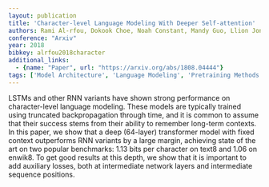 ```yaml
---
layout: publication
title: 'Character-level Language Modeling With Deeper Self-attention'
authors: Rami Al-rfou, Dokook Choe, Noah Constant, Mandy Guo, Llion Jones
conference: "Arxiv"
year: 2018
bibkey: alrfou2018character
additional_links:
  - {name: "Paper", url: "https://arxiv.org/abs/1808.04444"}
tags: ['Model Architecture', 'Language Modeling', 'Pretraining Methods', 'Transformer', 'Attention Mechanism']
---
```

LSTMs and other RNN variants have shown strong performance on character-level
language modeling. These models are typically trained using truncated
backpropagation through time, and it is common to assume that their success
stems from their ability to remember long-term contexts. In this paper, we show
that a deep (64-layer) transformer model with fixed context outperforms RNN
variants by a large margin, achieving state of the art on two popular
benchmarks: 1.13 bits per character on text8 and 1.06 on enwik8. To get good
results at this depth, we show that it is important to add auxiliary losses,
both at intermediate network layers and intermediate sequence positions.
